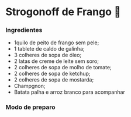 # Strogonoff de Frango :chicken:

### Ingredientes

- 1quilo de peito de frango sem pele;
- 1 tablete de caldo de galinha;
- 3 colheres de sopa de óleo;
- 2 latas de creme de leite sem soro;
- 2 colheres de sopa de molho de tomate;
- 2 colheres de sopa de ketchup;
- 2 colheres de sopa de mostarda;
- Champgnon;
- Batata palha e arroz branco para acompanhar

### Modo de preparo


